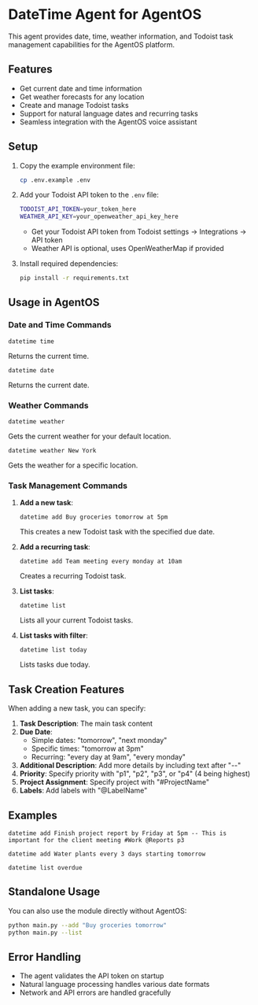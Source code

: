 # DateTime Agent for AgentOS

This agent provides date, time, weather information, and Todoist task management capabilities for the AgentOS platform.

## Features

- Get current date and time information
- Get weather forecasts for any location
- Create and manage Todoist tasks
- Support for natural language dates and recurring tasks
- Seamless integration with the AgentOS voice assistant

## Setup

1. Copy the example environment file:
   ```bash
   cp .env.example .env
   ```

2. Add your Todoist API token to the `.env` file:
   ```bash
   TODOIST_API_TOKEN=your_token_here
   WEATHER_API_KEY=your_openweather_api_key_here
   ```
   - Get your Todoist API token from Todoist settings → Integrations → API token
   - Weather API is optional, uses OpenWeatherMap if provided

3. Install required dependencies:
   ```bash
   pip install -r requirements.txt
   ```

## Usage in AgentOS

### Date and Time Commands

```
datetime time
```
Returns the current time.

```
datetime date
```
Returns the current date.

### Weather Commands

```
datetime weather
```
Gets the current weather for your default location.

```
datetime weather New York
```
Gets the weather for a specific location.

### Task Management Commands

1. **Add a new task**:
   ```
   datetime add Buy groceries tomorrow at 5pm
   ```
   This creates a new Todoist task with the specified due date.

2. **Add a recurring task**:
   ```
   datetime add Team meeting every monday at 10am
   ```
   Creates a recurring Todoist task.

3. **List tasks**:
   ```
   datetime list
   ```
   Lists all your current Todoist tasks.

4. **List tasks with filter**:
   ```
   datetime list today
   ```
   Lists tasks due today.

## Task Creation Features

When adding a new task, you can specify:

1. **Task Description**: The main task content
2. **Due Date**: 
   - Simple dates: "tomorrow", "next monday"
   - Specific times: "tomorrow at 3pm"
   - Recurring: "every day at 9am", "every monday"
3. **Additional Description**: Add more details by including text after "--" 
4. **Priority**: Specify priority with "p1", "p2", "p3", or "p4" (4 being highest)
5. **Project Assignment**: Specify project with "#ProjectName"
6. **Labels**: Add labels with "@LabelName"

## Examples

```
datetime add Finish project report by Friday at 5pm -- This is important for the client meeting #Work @Reports p3
```

```
datetime add Water plants every 3 days starting tomorrow
```

```
datetime list overdue
```

## Standalone Usage

You can also use the module directly without AgentOS:

```bash
python main.py --add "Buy groceries tomorrow"
python main.py --list
```

## Error Handling

- The agent validates the API token on startup
- Natural language processing handles various date formats
- Network and API errors are handled gracefully

